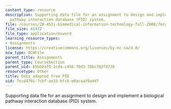 ```yaml
---
content_type: resource
description: Supporting data file for an assignment to design and implement a biological
  pathway interaction database (PID) system.
file: /courses/20-453j-biomedical-information-technology-fall-2008/7ecd47017cbfae33bfcbe0acaa39a4d7_pid_data.xls
file_size: 41472
file_type: application/msword
learning_resource_types:
- Assignments
license: https://creativecommons.org/licenses/by-nc-sa/4.0/
ocw_type: OCWFile
parent_title: Assignments
parent_type: CourseSection
parent_uid: b5bb2af9-1cda-c456-78d3-78bcf02fd730
resourcetype: Other
title: Data adapted from PID
uid: 7ecd4701-7cbf-ae33-bfcb-e0acaa39a4d7
---
```

Supporting data file for an assignment to design and implement a biological pathway interaction database (PID) system.